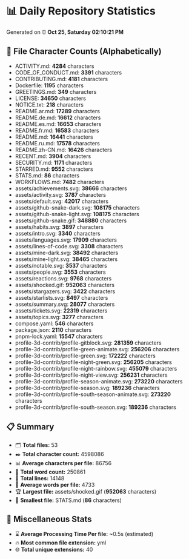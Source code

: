 # 📊 Daily Repository Statistics
Generated on ⏰ **Oct 25, Saturday 02:10:21 PM**

## 📂 File Character Counts (Alphabetically)
- ACTIVITY.md: **4284** characters
- CODE_OF_CONDUCT.md: **3391** characters
- CONTRIBUTING.md: **4181** characters
- Dockerfile: **1195** characters
- GREETINGS.md: **349** characters
- LICENSE: **34650** characters
- NOTICE.txt: **218** characters
- README.ar.md: **17289** characters
- README.de.md: **16612** characters
- README.es.md: **16653** characters
- README.fr.md: **16583** characters
- README.md: **16441** characters
- README.ru.md: **17578** characters
- README.zh-CN.md: **16426** characters
- RECENT.md: **3904** characters
- SECURITY.md: **1171** characters
- STARRED.md: **9552** characters
- STATS.md: **86** characters
- WORKFLOWS.md: **7482** characters
- assets/achievements.svg: **38666** characters
- assets/activity.svg: **3787** characters
- assets/default.svg: **42017** characters
- assets/github-snake-dark.svg: **108175** characters
- assets/github-snake-light.svg: **108175** characters
- assets/github-snake.gif: **348880** characters
- assets/habits.svg: **3897** characters
- assets/intro.svg: **3340** characters
- assets/languages.svg: **17909** characters
- assets/lines-of-code.svg: **3308** characters
- assets/mine-dark.svg: **38492** characters
- assets/mine-light.svg: **38465** characters
- assets/notable.svg: **3537** characters
- assets/people.svg: **3553** characters
- assets/reactions.svg: **9768** characters
- assets/shocked.gif: **952063** characters
- assets/stargazers.svg: **3422** characters
- assets/starlists.svg: **8497** characters
- assets/summary.svg: **28077** characters
- assets/tickets.svg: **22319** characters
- assets/topics.svg: **3277** characters
- compose.yaml: **546** characters
- package.json: **2110** characters
- pnpm-lock.yaml: **15547** characters
- profile-3d-contrib/profile-gitblock.svg: **281359** characters
- profile-3d-contrib/profile-green-animate.svg: **256206** characters
- profile-3d-contrib/profile-green.svg: **172222** characters
- profile-3d-contrib/profile-night-green.svg: **256205** characters
- profile-3d-contrib/profile-night-rainbow.svg: **455079** characters
- profile-3d-contrib/profile-night-view.svg: **256231** characters
- profile-3d-contrib/profile-season-animate.svg: **273220** characters
- profile-3d-contrib/profile-season.svg: **189236** characters
- profile-3d-contrib/profile-south-season-animate.svg: **273220** characters
- profile-3d-contrib/profile-south-season.svg: **189236** characters

## 📋 Summary
- 🗂️ **Total files:** 53
- ✒️ **Total character count:** 4598086
- 📊 **Average characters per file:** 86756
- 📝 **Total word count:** 250861
- 🧾 **Total lines:** 14148
- 📐 **Average words per file:** 4733
- 🏆 **Largest file:** assets/shocked.gif (**952063** characters)
- 🥉 **Smallest file:** STATS.md (**86** characters)

## 🌟 Miscellaneous Stats
- ⌛ **Average Processing Time Per file:** ~0.5s (estimated)
- 🔥 **Most common file extension:** yml
- 🌐 **Total unique extensions:** 40
